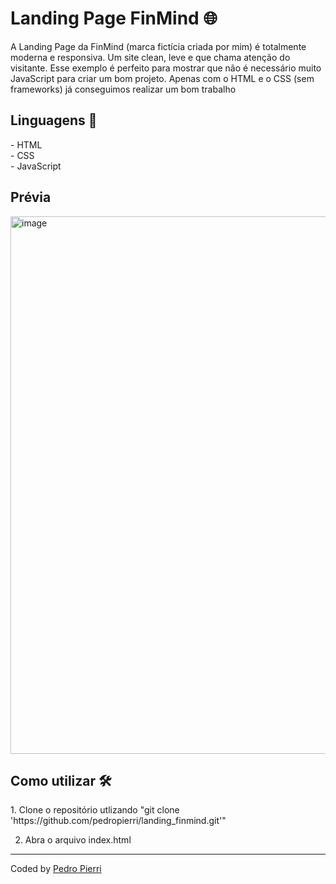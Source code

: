 <h1>Landing Page FinMind 🌐</h1>
A Landing Page da FinMind (marca fictícia criada por mim) é totalmente moderna e responsiva. Um site clean, leve e que chama atenção do visitante. Esse exemplo é perfeito para mostrar que não é necessário muito JavaScript para criar um bom projeto. Apenas com o HTML e o CSS (sem frameworks) já conseguimos realizar um bom trabalho

<h2>Linguagens 🚀</h2>
- HTML <br>
- CSS <br>
- JavaScript <br>

<h2>Prévia </h2>
<img width="1000" height="860" alt="image" src="https://github.com/user-attachments/assets/4c4ef0c1-b81f-4f6d-a94d-bf0fe2662e7a" />

<h2>Como utilizar 🛠️</h2>
1. Clone o repositório utlizando "git clone 'https://github.com/pedropierri/landing_finmind.git'"

2. Abra o arquivo index.html

---
Coded by <a href='https://github.com/pedropierri'>Pedro Pierri<a>

